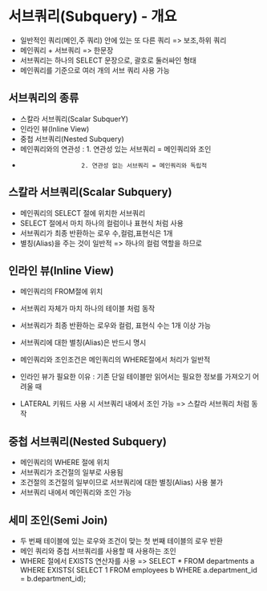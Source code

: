# 서브쿼리(Subquery) - 개요
- 일반적인 쿼리(메인,주 쿼리) 안에 있는 또 다른 쿼리 => 보조,하위 쿼리
- 메인쿼리 + 서브쿼리 => 한문장
- 서브쿼리는 하나의 SELECT 문장으로, 괄호로 둘러싸인 형태
- 메인쿼리를 기준으로 여러 개의 서브 쿼리 사용 가능

## 서브쿼리의 종류
- 스칼라 서브쿼리(Scalar SubquerY)
- 인라인 뷰(Inline View)
- 중첩 서브쿼리(Nested Subquery)
- 메인쿼리와의 연관성 : 1. 연관성 있는 서브쿼리 = 메인쿼리와 조인
-                      2. 연관성 없는 서브쿼리 = 메인쿼리와 독립적
## 스칼라 서브쿼리(Scalar Subquery)
- 메인쿼리의 SELECT 절에 위치한 서브쿼리
- SELECT 절에서 마치 하나의 컬럼이나 표현식 처럼 사용
- 서브쿼리가 최종 반환하는 로우 수,컬럼,표현식은 1개
- 별칭(Alias)을 주는 것이 일반적 => 하나의 컬럼 역할을 하므로

## 인라인 뷰(Inline View)
- 메인쿼리의 FROM절에 위치
- 서브쿼리 자체가 마치 하나의 테이블 처럼 동작
- 서브쿼리가 최종 반환하는 로우와 컬럼, 표현식 수는 1개 이상 가능
- 서브쿼리에 대한 별칭(Alias)은 반드시 명시
- 메인쿼리와 조인조건은 메인쿼리의 WHERE절에서 처리가 일반적

- 인라인 뷰가 필요한 이유 : 기존 단일 테이블만 읽어서는 필요한 정보를 가져오기 어려울 때
- LATERAL 키워드 사용 시 서브쿼리 내에서 조인 가능 => 스칼라 서브쿼리 처럼 동작

## 중첩 서브쿼리(Nested Subquery)
- 메인쿼리의 WHERE 절에 위치
- 서브쿼리가 조건절의 일부로 사용됨
- 조건절의 조건절의 일부이므로 서브쿼리에 대한 별칭(Alias) 사용 불가
- 서브쿼리 내에서 메인쿼리와 조인 가능

## 세미 조인(Semi Join)
- 두 번째 테이블에 있는 로우와 조건이 맞는 첫 번째 테이블의 로우 반환
- 메인 쿼리와 중첩 서브쿼리를 사용할 때 사용하는 조인
- WHERE 절에서 EXISTS 연산자를 사용 => SELECT * FROM departments a WHERE EXISTS( SELECT 1 FROM employees b WHERE a.department_id = b.department_id);
